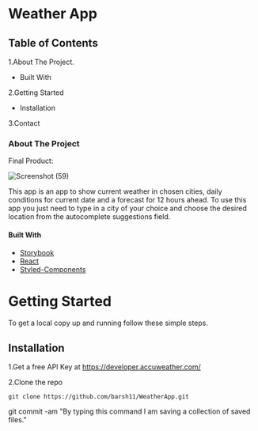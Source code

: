 
# Weather App



## Table of Contents

1.About The Project.

 -  Built With
 
2.Getting Started

 -  Installation
 
3.Contact

### About The Project

Final Product:

![Screenshot (59)](https://user-images.githubusercontent.com/69208518/118178798-1f88dd00-b43d-11eb-88f3-08102718c710.png)

This app is an app to show current weather in chosen cities, daily conditions for current date and a forecast for 12 hours ahead.
To use this app you just need to type in a city of your choice and choose the desired location from the autocomplete suggestions field.

#### Built With

- [Storybook](https://storybook.js.org/)
- [React](https://reactjs.org/)
- [Styled-Components](https://styled-components.com/)

# Getting Started

To get a local copy up and running follow these simple steps.

## Installation

1.Get a free API Key at https://developer.accuweather.com/

2.Clone the repo

``
             git clone https://github.com/barsh11/WeatherApp.git
``


git commit -am "By typing this command I am saving a collection of saved files."
